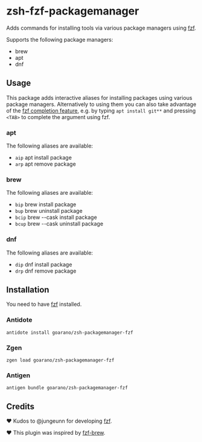 # zsh-fzf-packagemanager

Adds commands for installing tools via various package managers using [fzf](https://github.com/junegunn/fzf).

Supports the following package managers:

* brew
* apt
* dnf

## Usage

This package adds interactive aliases for installing packages using various package managers.
Alternatively to using them you can also take advantage of the [fzf completion feature](https://github.com/junegunn/fzf#fuzzy-completion-for-bash-and-zsh), e.g. by typing `apt install git**` and pressing `<TAB>` to complete the argument using fzf.

### apt

The following aliases are available:

* `aip` apt install package
* `arp` apt remove package

### brew

The following aliases are available:

* `bip` brew install package
* `bup` brew uninstall package
* `bcip` brew --cask install package
* `bcup` brew --cask uninstall package

### dnf

The following aliases are available:

* `dip` dnf install package
* `drp` dnf remove package


## Installation

You need to have [fzf](https://github.com/junegunn/fzf) installed.

### Antidote
```
antidote install goarano/zsh-packagemanager-fzf
```

### Zgen
```
zgen load goarano/zsh-packagemanager-fzf
```

### Antigen
```
antigen bundle goarano/zsh-packagemanager-fzf
```

## Credits

♥ Kudos to @jungeunn for developing [fzf](https://github.com/junegunn/fzf).

♥ This plugin was inspired by [fzf-brew](https://github.com/thirteen37/fzf-brew).

